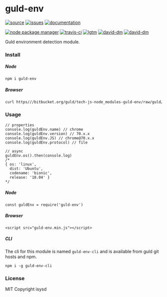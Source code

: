# guld-env

[![source](https://img.shields.io/badge/source-bitbucket-blue.svg)](https://bitbucket.org/guld/tech-js-node_modules-guld-env) [![issues](https://img.shields.io/badge/issues-bitbucket-yellow.svg)](https://bitbucket.org/guld/tech-js-node_modules-guld-env/issues) [![documentation](https://img.shields.io/badge/docs-guld.tech-green.svg)](https://guld.tech/lib/guld-env.html)

[![node package manager](https://img.shields.io/npm/v/guld-env.svg)](https://www.npmjs.com/package/guld-env) [![travis-ci](https://travis-ci.org/guldcoin/tech-js-node_modules-guld-env.svg)](https://travis-ci.org/guldcoin/tech-js-node_modules-guld-env?branch=guld) [![lgtm](https://img.shields.io/lgtm/grade/javascript/b/guld/tech-js-node_modules-guld-env.svg?logo=lgtm&logoWidth=18)](https://lgtm.com/projects/b/guld/tech-js-node_modules-guld-env/context:javascript) [![david-dm](https://david-dm.org/guldcoin/tech-js-node_modules-guld-env/status.svg)](https://david-dm.org/guldcoin/tech-js-node_modules-guld-env) [![david-dm](https://david-dm.org/guldcoin/tech-js-node_modules-guld-env/dev-status.svg)](https://david-dm.org/guldcoin/tech-js-node_modules-guld-env?type=dev)

Guld environment detection module.

### Install

##### Node

```sh
npm i guld-env
```

##### Browser

```sh
curl https///bitbucket.org/guld/tech-js-node_modules-guld-env/raw/guld/guld-env.min.js -o guld-env.min.js
```

### Usage

```
// properties
console.log(guldEnv.name) // chrome
console.log(guldEnv.version) // 70.x.x
console.log(guldEnv.JS) // chrome@70.x.x
console.log(guldEnv.protocol) // file

// async
guldEnv.os().then(console.log)
/*
{ os: 'linux',
  dist: 'Ubuntu',
  codename: 'bionic',
  release: '18.04' }
*/
```

##### Node

```
const guldEnv = require('guld-env')
```

##### Browser

```
<script src="guld-env.min.js"></script>
```

##### CLI

The cli for this module is named `guld-env-cli` and is available from guld git hosts and npm.

```
npm i -g guld-env-cli
```

### License

MIT Copyright isysd

